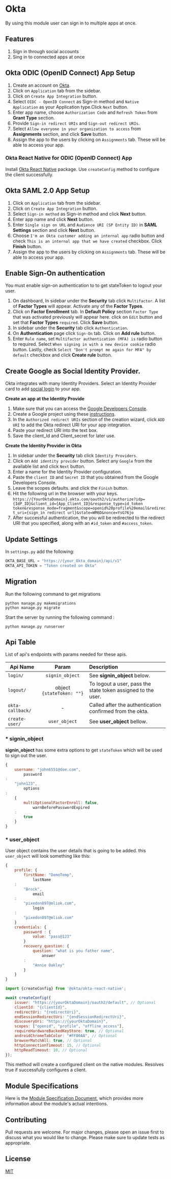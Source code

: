 # Okta

By using this module user can sign in to multiple apps at once.

## Features

1. Sign in through social accounts
2. Sing in to connected apps at once

## Okta ODIC (OpenID Connect) App Setup

1. Create an account on [Okta](https://www.okta.com/free-trial/).
2. Click on `Application` tab from the sidebar.
3. Click on `Create App Integration` button.
4. Select `OIDC - OpenID Connect` as Sign-in method and `Native Application` as your Application type.Click `Next`
   button.
5. Enter app name, choose `Authorization Code` and `Refresh Token` from **Grant Type** section.
6. Provide `Sign-in redirect URIs` and `Sign-out redirect URIs`.
7. Select `Allow everyone in your organization to access` from **Assignments** section, and click **Save** button.
8. Assign the app to the users by clicking on `Assignments` tab. These will be able to access your app.

### Okta React Native for ODIC (OpenID Connect) App

Install [Okta React Native](https://www.npmjs.com/package/@okta/okta-react-native/v/2.6.0) package. Use `createConfig`
method to configure the client successfully.

## Okta SAML 2.0 App Setup

1. Click on `Application` tab from the sidebar.
2. Click on `Create App Integration` button.
3. Select `Sign-in method` as Sign-in method and click **Next** button.
4. Enter app name and click **Next** button.
5. Enter `Single sign on URL` and `Audience URI (SP Entity ID)` in **SAML Settings** section and click **Next** button.
6. Choose `I'm an Okta customer adding an internal app` radio button and
   check `This is an internal app that we have created` checkbox. Click **Finish** button.
7. Assign the app to the users by clicking on `Assignments` tab. These will be able to access your app.

## Enable Sign-On authentication

You must enable sign-on authentication to to get stateToken to logout your user.

1. On dashboard, In sidebar under the **Security** tab click `Multifactor`. A list of **Factor Types** will appear.
   Activate any of the **Factor Types**.
2. Click on **Factor Enrollment** tab. In **Default Policy** section `Factor Type` that was activated previously will
   appear here. click on `Edit` button and set that **Factor Types** `required`. Click **Save** button.
3. In sidebar under the **Security** tab click `Authentication`.
4. On **Authentication** page click `Sign-On` tab. Click on **Add rule** button.
5. Enter `Rule name`, set `Multifactor authentication (MFA) is` radio button to required.
   Select `When signing in with a new device cookie` radio button. Lastly,
   check `Select "Don't prompt me again for MFA" by default` checkbox and click **Create rule** button.

## Create Google as Social Identity Provider.

Okta integrates with many Identity Providers. Select an Identity Provider card to
add [social login](https://developer.okta.com/docs/guides/identity-providers/#enterprise-identity-providers) to your
app.

**Create an app at the Identity Provide**

1. Make sure that you can access the [Google Developers Console](https://console.developers.google.com/).
2. Create a Google project using
   these [instructions](https://developers.google.com/identity/sign-in/web/sign-in#before_you_begin).
3. In the `Authorized redirect URIs` section of the creation wizard, click `ADD URI` to add the Okta redirect URI for
   your app integration.
4. Paste your redirect URI into the text box.
5. Save the client_Id and Client_secret for later use.

**Create the Identity Provider in Okta**

1. In sidebar under the **Security** tab click `Identity Providers`.
2. Click on `Add identity provider` button. Select any `Google` from the available list and click `Next` button.
3. Enter a name for the Identity Provider configuration.
4. Paste the `client ID` and `Secret ID` that you obtained from the Google Developers Console.
5. Leave the scopes defaults. and click the `Finish` button.
6. Hit the following url in the browser with your keys.
   `https://{YourOktaDomain}.okta.com/oauth2/v1/authorize?idp={IdP_ID}&client_id={App_Client_ID}&response_type=id_token token&response_mode=fragment&scope=openid%20profile%20email&redirect_uri={sign_in redirect url}&state=WM6D&nonce=YsG76jo`
7. After successful authentication, the you will be redirected to the redirect URI that you specified, along with
   an `#id_token` and `#access_token`.

## Update Settings

In `settings.py` add the following:

```py
OKTA_BASE_URL = "https://{your_Okta_domain}/api/v1"
OKTA_API_TOKEN = "Token created on Okta"
```

## Migration

Run the following command to get migrations

```console
python manage.py makemigrations
python manage.py migrate

```

Start the server by running the following command :

```console
python manage.py runserver
```

## Api Table

List of api's endpoints with params needed for these apis.

| Api Name         |           Param           | Description                                                  |
|------------------|:-------------------------:|:-------------------------------------------------------------|
| `login/`         |      `signin_object`      | See **signin_object** below.                                 |
| `logout/`        | object `{stateToken: ""}` | To logout a user, pass the state token assigned to the user. |
| `okta-callback/` |             -             | Called after the authentication confirmed from the okta.     |
| `create-user/`   |       `user_object`       | See **user_object** bellow.                                  |

###     * **signin_object**

**signin_object** has some extra options to get `stateToken` which will be used to sign out the user.

```javascript
{
    username: "john6551@doe.com",
        password
:
    "john123",
        options
:
    {
        multiOptionalFactorEnroll: false,
            warnBeforePasswordExpired
    :
        true
    }
}
```

###     * **user_object**

User object contains the user details that is going to be added. this `user_object` will look something like this:

```javascript
{
    profile: {
        firstName: "DemoTemp",
            lastName
    :
        "Brock",
            email
    :
        "pixedon897@mliok.com",
            login
    :
        "pixedon897@mliok.com"
    }
    credentials: {
        password : {
            value: "pass@123"
        }
        recovery_question: {
            question: "what is you father name",
                answer
        :
            "Annie Oakley"
        }
    }
}
```

```javascript
import {createConfig} from '@okta/okta-react-native';

await createConfig({
    issuer: "https://{yourOktaDomain}/oauth2/default", // Optional
    clientId: "{clientId}",
    redirectUri: "{redirectUri}",
    endSessionRedirectUri: "{endSessionRedirectUri}",
    discoveryUri: "https://{yourOktaDomain}",
    scopes: ["openid", "profile", "offline_access"],
    requireHardwareBackedKeyStore: true, // Optional
    androidChromeTabColor: "#FF00AA", // Optional
    browserMatchAll: true, // Optional
    httpConnectionTimeout: 15, // Optional
    httpReadTimeout: 10, // Optional
});
```

This method will create a configured client on the native modules. Resolves true if successfully configures a client.

## Module Specifications

Here is
the [Module Specification Document](https://docs.google.com/document/d/196x2hd5SVwGvG2KhJdDCZ2o4ksPlKpQNpF6JRHVA4gM/edit?usp=sharing),
which provides more information about the module's actual intentions.

## Contributing

Pull requests are welcome. For major changes, please open an issue first to discuss what you would like to change.
Please make sure to update tests as appropriate.

## License

[MIT](https://choosealicense.com/licenses/mit/)